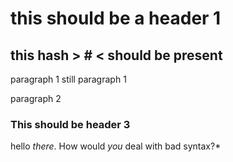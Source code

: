 # this should be a header 1

## this hash > # < should be present

paragraph 1
still paragraph 1

paragraph 2

### This should be header 3

hello *there*. How would *you* deal with bad syntax?*